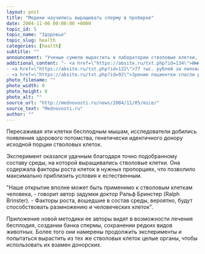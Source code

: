 ```yaml
---
layout: post
title: "Медики научились выращивать сперму в пробирке"
date: 2004-11-06 00:00:00 +0000
topic_id: 5
topic_name: "Здоровье"
topic_slug: health
categories: [health]
subtitle: ""
announcement: "Ученые сумели вырастить в лаборатории стволовые клетки, из которых в естественных условиях образуются сперматозоидам, сообщает Medical News Today. Данная методика открывает новые перспективы во многих областях науки - от лечения бесплодия и выращивания органов взамен донорских до поддержания численности вымирающих видов животных."
additional_content: "- <a href=\"https://absite.ru/txt.php?id=134\">Иммунитет клонированных животных оказался слабее, чем у прототипов</a>
- <a href=\"https://absite.ru/txt.php?id=122\">77 тыс. рублей за липовое исцеление от рака</a>
- <a href=\"https://absite.ru/txt.php?id=92\">Зрение пациентки спасли результаты аборта</a>"
photo_filename: ""
photo_width: 0
photo_height: 0
photo_alt: ""
source_url: "http://mednovosti.ru/news/2004/11/05/mice/"
source_text: "Mednovosti.ru"
author: ""
---
```

Пересаживая эти клетки бесплодным мышам, исследователи добились появления здорового потомства, генетически идентичного донору исходной порции стволовых клеток.

Эксперимент оказался удачным благодаря точно подобранному составу среды, на которой выращивались стволовые клетки. Она содержала факторы роста клеток в нужных пропорциях, что позволило максимально приблизить условия к естественным.

"Наше открытие вполне может быть применимо к стволовым клеткам человека, - говорит автор задумки доктор Ральф Бринстер (Ralph Brinster). - Факторы роста, вошедшие в состав среды, вероятно, будут способствовать размножению и человеческих клеток".

Приложение новой методики ее авторы видят в возможности лечения бесплодия, создании банка спермы, сохранении редких видов животных. Более того они намерены продолжить эксперименты и попытаться вырастить из тех же стволовых клеток целые органы, чтобы использовать их взамен донорских.
